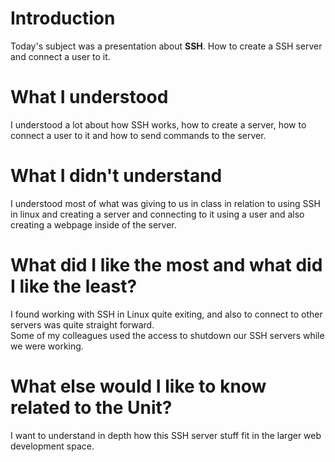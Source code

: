 # Introduction
Today's subject was a presentation about **SSH**. How to create a SSH server and connect a user to it.

# What I understood
I understood a lot about how SSH works, how to create a server, how to connect a user to it and how to send commands to the server.

# What I didn't understand
I understood most of what was giving to us in class in relation to using SSH in linux and creating a server and connecting to it using a user and also creating a webpage inside of the server.

# What did I like the most and what did I like the least?
I found working with SSH in Linux quite exiting, and also to connect to other servers was quite straight forward.  
Some of my colleagues used the access to shutdown our SSH servers while we were working. 

# What else would I like to know related to the Unit?
I want to understand in depth how this SSH server stuff fit in the larger web development space.

